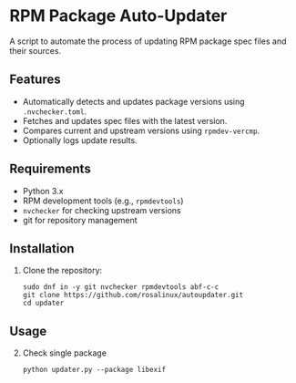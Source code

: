 # RPM Package Auto-Updater

A script to automate the process of updating RPM package spec files and their sources.

## Features
- Automatically detects and updates package versions using `.nvchecker.toml`.
- Fetches and updates spec files with the latest version.
- Compares current and upstream versions using `rpmdev-vercmp`.
- Optionally logs update results.

## Requirements
- Python 3.x
- RPM development tools (e.g., `rpmdevtools`)
- `nvchecker` for checking upstream versions
- git for repository management

## Installation
1. Clone the repository:
   ```
   sudo dnf in -y git nvchecker rpmdevtools abf-c-c
   git clone https://github.com/rosalinux/autoupdater.git
   cd updater

   ```

## Usage

2. Check single package
    ```
   python updater.py --package libexif
   ```
